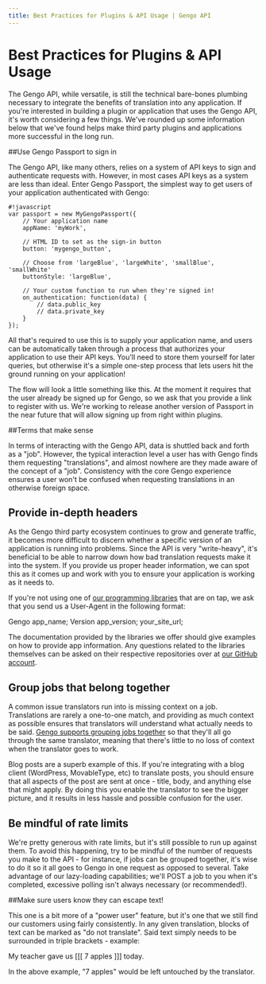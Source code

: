 ```yaml
---
title: Best Practices for Plugins & API Usage | Gengo API
---
```


# Best Practices for Plugins & API Usage

The Gengo API, while versatile, is still the technical bare-bones plumbing necessary to integrate the benefits of translation into any application. If you're interested in building a plugin or application that uses the Gengo API, it's worth considering a few things. We've rounded up some information below that we've found helps make third party plugins and applications more successful in the long run.

##Use Gengo Passport to sign in

The Gengo API, like many others, relies on a system of API keys to sign and authenticate requests with. However, in most cases API keys as a system are less than ideal. Enter Gengo Passport, the simplest way to get users of your application authenticated with Gengo:

    #!javascript
    var passport = new MyGengoPassport({
        // Your application name
        appName: 'myWork',

        // HTML ID to set as the sign-in button
        button: 'mygengo_button',

        // Choose from 'largeBlue', 'largeWhite', 'smallBlue', 'smallWhite'
        buttonStyle: 'largeBlue',

        // Your custom function to run when they're signed in!
        on_authentication: function(data) {
            // data.public_key
            // data.private_key
        }
    });

All that's required to use this is to supply your application name, and users can be automatically taken through a process that authorizes your application to use their API keys. You'll need to store them yourself for later queries, but otherwise it's a simple one-step process that lets users hit the ground running on your application!

The flow will look a little something like this. At the moment it requires that the user already be signed up for Gengo, so we ask that you provide a link to register with us. We're working to release another version of Passport in the near future that will allow signing up from right within plugins.

<div id="mygengo_passport_signin" style="margin: 0 auto;"></div>

<div id="dat_form" style="display: none; margin: 0 auto 10px; width: 700px;">

    <p style="float: left; margin-right: 10px;">
                    <label style="display: block; font-weight: bold;">Your Public Key</label> <input id="public_key" style="width: 320px; padding: 3px; background: #f9f9f9; border: 1px solid #c9c9c9; border-radius: 2px; display: block;" value="" />
    </p>

    <p style="float: left;">
                    <label style="display: block; font-weight: bold;">Your Private Key</label> <input id="private_key" style="width: 320px; padding: 3px; background: #f9f9f9; border: 1px solid #c9c9c9; border-radius: 2px; display: block;" value="" />
    </p>
</div>

<script type="text/javascript" src="http://ogneg.com/js/passport.min.js"></script><script type="text/javascript">
        var passport = new MyGengoPassport({
            appName: 'myWork',
            button: document.getElementById('mygengo_passport_signin'),
            buttonStyle: 'largeBlue',
modal: false,
            on_authentication: function(data) {
                document.getElementById('public_key').value = data.public_key;
                document.getElementById('private_key').value = data.private_key;
                $('#dat_form').slideDown('slow');
            }
        });
</script>

##Terms that make sense

In terms of interacting with the Gengo API, data is shuttled back and forth as a "job". However, the typical interaction level a user has with Gengo finds them requesting "translations", and almost nowhere are they made aware of the concept of a "job". Consistency with the core Gengo experience ensures a user won't be confused when requesting translations in an otherwise foreign space.

## Provide in-depth headers

As the Gengo third party ecosystem continues to grow and generate traffic, it becomes more difficult to discern whether a specific version of an application is running into problems. Since the API is very "write-heavy", it's beneficial to be able to narrow down how bad translation requests make it into the system. If you provide us proper header information, we can spot this as it comes up and work with you to ensure your application is working as it needs to.

If you're not using one of <a href='/overview/client_libraries/'>our programming libraries</a> that are on tap, we ask that you send us a User-Agent in the following format:

Gengo app_name; Version app_version; your_site_url;

The documentation provided by the libraries we offer should give examples on how to provide app information. Any questions related to the libraries themselves can be asked on their respective repositories over at <a href='http://github.com/mygengo'>our GitHub account</a>.

## Group jobs that belong together

A common issue translators run into is missing context on a job. Translations are rarely a one-to-one match, and providing as much context as possible ensures that translators will understand what actually needs to be said. <a href='http://gengo.com/api/developer-docs/methods/translate-jobs-post/'>Gengo supports grouping jobs together</a> so that they'll all go through the same translator, meaning that there's little to no loss of context when the translator goes to work.

Blog posts are a superb example of this. If you're integrating with a blog client (WordPress, MovableType, etc) to translate posts, you should ensure that all aspects of the post are sent at once - title, body, and anything else that might apply. By doing this you enable the translator to see the bigger picture, and it results in less hassle and possible confusion for the user.

## Be mindful of rate limits

We're pretty generous with rate limits, but it's still possible to run up against them. To avoid this happening, try to be mindful of the number of requests you make to the API - for instance, if jobs can be grouped together, it's wise to do it so it all goes to Gengo in one request as opposed to several. Take advantage of our lazy-loading capabilities; we'll POST a job to you when it's completed, excessive polling isn't always necessary (or recommended!).

##Make sure users know they can escape text!

This one is a bit more of a "power user" feature, but it's one that we still find our customers using fairly consistently. In any given translation, blocks of text can be marked as "do not translate". Said text simply needs to be surrounded in triple brackets - example:

My teacher gave us [[[ 7 apples ]]] today.

In the above example, "7 apples" would be left untouched by the translator.

